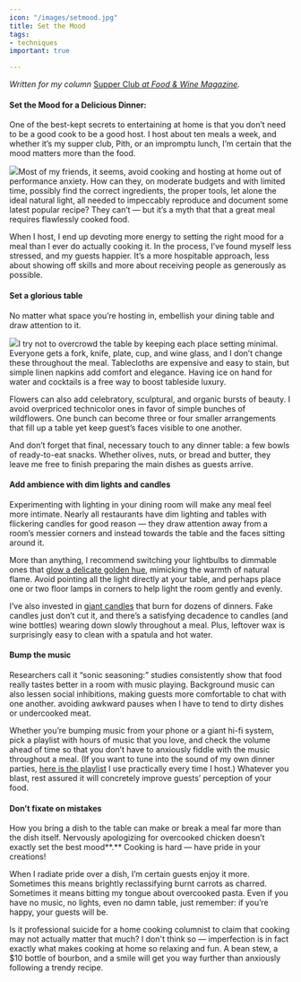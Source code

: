 ```yaml
---
icon: "/images/setmood.jpg"
title: Set the Mood
tags:
- techniques
important: true

---
```

_Written for my column_ [Supper Club _at Food & Wine Magazine_](https://www.foodandwine.com/cooking-techniques/hot-peppers-preserving-supper-club)_._

#### Set the Mood for a Delicious Dinner:

One of the best-kept secrets to entertaining at home is that you don’t need to be a good cook to be a good host. I host about ten meals a week, and whether it’s my supper club, Pith, or an impromptu lunch, I’m certain that the mood matters more than the food.

![](https://imagesvc.meredithcorp.io/v3/mm/image?url=https%3A%2F%2Fstatic.onecms.io%2Fwp-content%2Fuploads%2Fsites%2F9%2F2020%2F03%2Fjonah-reider-hosting-tips-FT-BLOG0320-2000.jpg)Most of my friends, it seems, avoid cooking and hosting at home out of performance anxiety. How can they, on moderate budgets and with limited time, possibly find the correct ingredients, the proper tools, let alone the ideal natural light, all needed to impeccably reproduce and document some latest popular recipe? They can’t — but it’s a myth that that a great meal requires flawlessly cooked food.

When I host, I end up devoting more energy to setting the right mood for a meal than I ever do actually cooking it. In the process, I’ve found myself less stressed, and my guests happier. It’s a more hospitable approach, less about showing off skills and more about receiving people as generously as possible.

#### **Set a glorious table**

No matter what space you’re hosting in, embellish your dining table and draw attention to it.

![](https://imagesvc.meredithcorp.io/v3/mm/image?url=https%3A%2F%2Fstatic.onecms.io%2Fwp-content%2Fuploads%2Fsites%2F9%2F2019%2F10%2Fjonah-reider-cloth-napkins-ft-blog1019.jpg)I try not to overcrowd the table by keeping each place setting minimal. Everyone gets a fork, knife, plate, cup, and wine glass, and I don’t change these throughout the meal. Tablecloths are expensive and easy to stain, but simple linen napkins add comfort and elegance. Having ice on hand for water and cocktails is a free way to boost tableside luxury.

Flowers can also add celebratory, sculptural, and organic bursts of beauty. I avoid overpriced technicolor ones in favor of simple bunches of wildflowers. One bunch can become three or four smaller arrangements that fill up a table yet keep guest’s faces visible to one another.

And don’t forget that final, necessary touch to any dinner table: a few bowls of ready-to-eat snacks. Whether olives, nuts, or bread and butter, they leave me free to finish preparing the main dishes as guests arrive.

#### Add ambience with dim lights and candles

Experimenting with lighting in your dining room will make any meal feel more intimate. Nearly all restaurants have dim lighting and tables with flickering candles for good reason — they draw attention away from a room’s messier corners and instead towards the table and the faces sitting around it.

More than anything, I recommend switching your lightbulbs to dimmable ones that [glow a delicate golden hue](https://amzn.to/2TAuZED), mimicking the warmth of natural flame. Avoid pointing all the light directly at your table, and perhaps place one or two floor lamps in corners to help light the room gently and evenly.

I’ve also invested in [giant candles](https://amzn.to/3anmALC) that burn for dozens of dinners. Fake candles just don’t cut it, and there’s a satisfying decadence to candles (and wine bottles) wearing down slowly throughout a meal. Plus, leftover wax is surprisingly easy to clean with a spatula and hot water.

#### Bump the music

Researchers call it “sonic seasoning:” studies consistently show that food really tastes better in a room with music playing. Background music can also lessen social inhibitions, making guests more comfortable to chat with one another. avoiding awkward pauses when I have to tend to dirty dishes or undercooked meat.

Whether you’re bumping music from your phone or a giant hi-fi system, pick a playlist with hours of music that you love, and check the volume ahead of time so that you don’t have to anxiously fiddle with the music throughout a meal. (If you want to tune into the sound of my own dinner parties, [here is the playlist](https://open.spotify.com/playlist/6WF8xZ4XMItYISVjbSzGKc?si=eMesobU6REqqlz_4MncOeg) I use practically every time I host.) Whatever you blast, rest assured it will concretely improve guests’ perception of your food.

#### Don’t fixate on mistakes

How you bring a dish to the table can make or break a meal far more than the dish itself. Nervously apologizing for overcooked chicken doesn’t exactly set the best mood**.** Cooking is hard — have pride in your creations!

When I radiate pride over a dish, I’m certain guests enjoy it more. Sometimes this means brightly reclassifying burnt carrots as charred. Sometimes it means bitting my tongue about overcooked pasta. Even if you have no music, no lights, even no damn table, just remember: if you’re happy, your guests will be.

Is it professional suicide for a home cooking columnist to claim that cooking may not actually matter that much? I don't think so — imperfection is in fact exactly what makes cooking at home so relaxing and fun. A bean stew, a $10 bottle of bourbon, and a smile will get you way further than anxiously following a trendy recipe.
